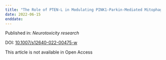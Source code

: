 ```yaml
---
title: "The Role of PTEN-L in Modulating PINK1-Parkin-Mediated Mitophagy."
date: 2022-06-15
enddate:
---
```


Published in: *Neurotoxicity research*

DOI: [10.1007/s12640-022-00475-w](https://doi.org/10.1007/s12640-022-00475-w)

This article is not available in Open Access


